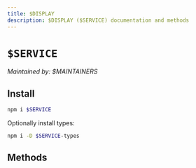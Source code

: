 ```yaml
---
title: $DISPLAY
description: $DISPLAY ($SERVICE) documentation and methods
---
```


# `$SERVICE`

<address>

Maintained by: $MAINTAINERS

</address>


## Install

```sh
npm i $SERVICE
```

Optionally install types:

```sh
npm i -D $SERVICE-types
```


## Methods

<!-- ! Do not remove METHOD_DOCS_START / METHOD_DOCS_END ! -->
<!-- METHOD_DOCS_START -->
<!-- METHOD_DOCS_END -->
